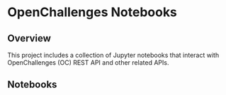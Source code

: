 # OpenChallenges Notebooks

## Overview

This project includes a collection of Jupyter notebooks that interact with OpenChallenges (OC) REST
API and other related APIs.

## Notebooks